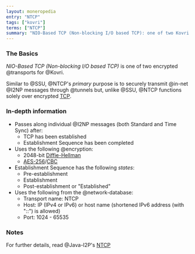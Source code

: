 ```yaml
---
layout: moneropedia
entry: "NTCP"
tags: ["kovri"]
terms: ["NTCP"]
summary: "NIO-Based TCP (Non-blocking I/O based TCP): one of two Kovri transports"
---
```


### The Basics

*NIO-Based TCP (Non-blocking I/O based TCP)* is one of two encrypted @transports for @Kovri.

Similar to @SSU, @NTCP's *primary* purpose is to securely transmit @in-net @I2NP messages through @tunnels but, unlike @SSU, @NTCP functions solely over encrypted [TCP](https://en.wikipedia.org/wiki/Transmission_Control_Protocol).

### In-depth information

 - Passes along individual @I2NP messages (both Standard and Time Sync) after:
   - TCP has been established
   - Establishment Sequence has been completed
 - Uses the following @encryption:
   - 2048-bit [Diffie-Hellman](https://en.wikipedia.org/wiki/Diffie-hellman)
   - [AES-256](https://en.wikipedia.org/wiki/Advanced_Encryption_Standard)/[CBC](https://en.wikipedia.org/wiki/Block_cipher_modes_of_operation)
 - Establishment Sequence has the following *states*:
   - Pre-establishment
   - Establishment
   - Post-establishment or "Established"
 - Uses the following from the @network-database:
   - Transport name: NTCP
   - Host: IP (IPv4 or IPv6) or host name (shortened IPv6 address (with "::") is allowed)
   - Port: 1024 - 65535

### Notes

For further details, read @Java-I2P's [NTCP](https://geti2p.net/en/docs/transport/ntcp)
